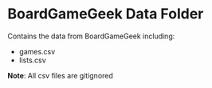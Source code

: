 # BoardGameGeek Data Folder

Contains the data from BoardGameGeek including:

- games.csv
- lists.csv

**Note**: All csv files are gitignored
